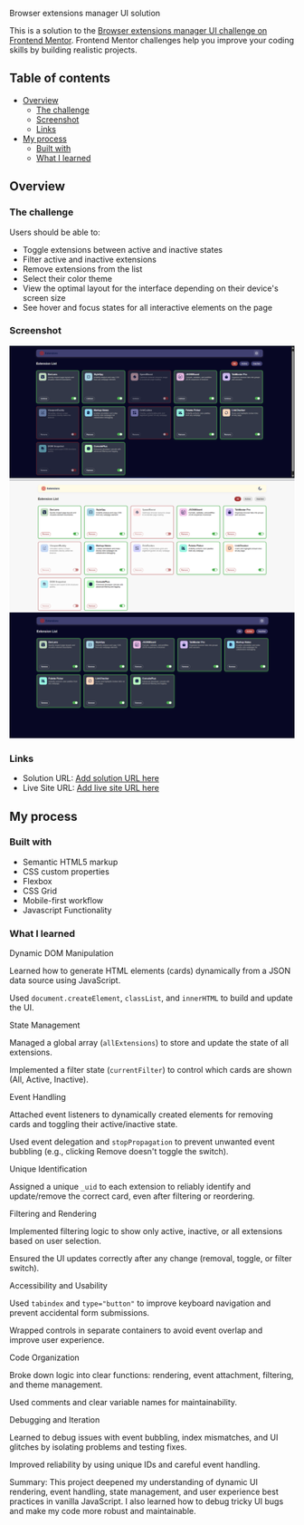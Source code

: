 Browser extensions manager UI solution

This is a solution to the [Browser extensions manager UI challenge on Frontend Mentor](https://www.frontendmentor.io/challenges/browser-extension-manager-ui-yNZnOfsMAp). Frontend Mentor challenges help you improve your coding skills by building realistic projects. 

## Table of contents

- [Overview](#overview)
  - [The challenge](#the-challenge)
  - [Screenshot](#screenshot)
  - [Links](#links)
- [My process](#my-process)
  - [Built with](#built-with)
  - [What I learned](#what-i-learned)



## Overview

### The challenge

Users should be able to:

- Toggle extensions between active and inactive states
- Filter active and inactive extensions
- Remove extensions from the list
- Select their color theme
- View the optimal layout for the interface depending on their device's screen size
- See hover and focus states for all interactive elements on the page

### Screenshot

![](./assets/images/review.png)
![](./assets/images/review_light_theme.png)
![](./assets/images/review_active.png)




### Links

- Solution URL: [Add solution URL here](https://your-solution-url.com)
- Live Site URL: [Add live site URL here](https://your-live-site-url.com)

## My process

### Built with

- Semantic HTML5 markup
- CSS custom properties
- Flexbox
- CSS Grid
- Mobile-first workflow
- Javascript Functionality



### What I learned


Dynamic DOM Manipulation
    <p>Learned how to generate HTML elements (cards) dynamically from a JSON data source using JavaScript.
    <p>Used `document.createElement`, `classList`, and `innerHTML` to build and update the UI.



State Management
    <p>Managed a global array (`allExtensions`) to store and update the state of all extensions.
    <p>Implemented a filter state (`currentFilter`) to control which cards are shown (All, Active, Inactive).



Event Handling
    <p>Attached event listeners to dynamically created elements for removing cards and toggling their active/inactive state.
    <p>Used event delegation and `stopPropagation` to prevent unwanted event bubbling (e.g., clicking Remove doesn't toggle the switch).



Unique Identification
    <p>Assigned a unique `_uid` to each extension to reliably identify and update/remove the correct card, even after filtering or reordering.



Filtering and Rendering
    <p>Implemented filtering logic to show only active, inactive, or all extensions based on user selection.
    <p>Ensured the UI updates correctly after any change (removal, toggle, or filter switch).



Accessibility and Usability
    <p>Used `tabindex` and `type="button"` to improve keyboard navigation and prevent accidental form submissions.
    <p>Wrapped controls in separate containers to avoid event overlap and improve user experience.



Code Organization
    <p>Broke down logic into clear functions: rendering, event attachment, filtering, and theme management.
    <p>Used comments and clear variable names for maintainability.



Debugging and Iteration
     <p>Learned to debug issues with event bubbling, index mismatches, and UI glitches by isolating problems and testing fixes.
     <p>Improved reliability by using unique IDs and careful event handling.


Summary:
This project deepened my understanding of dynamic UI rendering, event handling, state management, and user experience best practices in vanilla JavaScript. I also learned how to debug tricky UI bugs and make my code more robust and maintainable.


